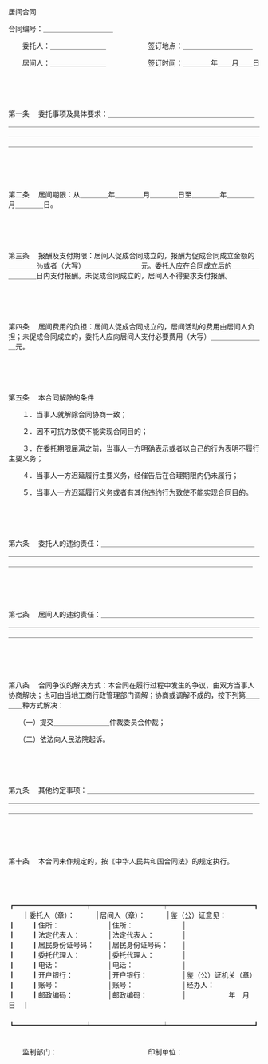



居间合同



 合同编号：＿＿＿＿＿＿＿＿＿＿

　　委托人：＿＿＿＿＿＿＿＿　　　　　　签订地点：＿＿＿＿＿＿＿＿＿＿

　　居间人：＿＿＿＿＿＿＿＿　　　　　　签订时间：＿＿＿＿年＿＿月＿＿日

　　

　　

第一条
　委托事项及具体要求：＿＿＿＿＿＿＿＿＿＿＿＿＿＿＿＿＿＿＿＿＿＿＿＿＿＿＿＿＿＿＿＿＿＿＿＿＿＿＿＿＿＿＿＿＿＿＿＿＿＿＿＿＿＿＿＿＿＿＿＿＿＿＿＿＿＿＿＿＿＿＿＿＿＿＿＿＿＿＿＿＿＿＿＿＿＿＿＿＿＿＿＿＿＿＿＿＿＿＿＿＿＿＿＿＿＿＿＿＿＿＿＿＿＿＿＿＿＿＿＿＿＿＿＿＿＿＿＿

　　

　　

第二条
　居间期限：从＿＿＿＿年＿＿＿＿月＿＿＿＿日至＿＿＿＿年＿＿＿＿月＿＿＿＿日。

　　

　　

第三条
　报酬及支付期限：居间人促成合同成立的，报酬为促成合同成立金额的＿＿＿＿％或者（大写）＿＿＿＿＿＿＿＿元。委托人应在合同成立后的＿＿＿＿＿＿＿＿日内支付报酬。未促成合同成立的，居间人不得要求支付报酬。

　　

　　

第四条
　居间费用的负担：居间人促成合同成立的，居间活动的费用由居间人负担；未促成合同成立的，委托人应向居间人支付必要费用（大写）＿＿＿＿＿＿＿＿元。

　　

　　

第五条
　本合同解除的条件

　　１．当事人就解除合同协商一致；

　　２．因不可抗力致使不能实现合同目的；

　　３．在委托期限届满之前，当事人一方明确表示或者以自己的行为表明不履行主要义务；

　　４．当事人一方迟延履行主要义务，经催告后在合理期限内仍未履行；

　　５．当事人一方迟延履行义务或者有其他违约行为致使不能实现合同目的。

　　

　　

第六条
　委托人的违约责任：＿＿＿＿＿＿＿＿＿＿＿＿＿＿＿＿＿＿＿＿＿＿＿＿＿＿＿＿＿＿＿＿＿＿＿＿＿＿＿＿＿＿＿＿＿＿＿＿＿＿＿＿＿＿＿＿＿＿＿＿＿＿＿＿＿＿＿＿＿＿＿＿＿＿＿＿＿＿＿＿＿＿＿＿＿＿＿＿＿＿＿＿＿

　　

　　

第七条
　居间人的违约责任：＿＿＿＿＿＿＿＿＿＿＿＿＿＿＿＿＿＿＿＿＿＿＿＿＿＿＿＿＿＿＿＿＿＿＿＿＿＿＿＿＿＿＿＿＿＿＿＿＿＿＿＿＿＿＿＿＿＿＿＿＿＿＿＿＿＿＿＿＿＿＿＿＿＿＿＿＿＿＿＿＿＿＿＿＿＿＿＿＿＿＿＿＿

　　

　　

第八条
　合同争议的解决方式：本合同在履行过程中发生的争议，由双方当事人协商解决；也可由当地工商行政管理部门调解；协商或调解不成的，按下列第＿＿＿＿种方式解决：

　　（一）提交＿＿＿＿＿＿＿＿仲裁委员会仲裁；

　　（二）依法向人民法院起诉。

　　

　　

第九条
　其他约定事项：＿＿＿＿＿＿＿＿＿＿＿＿＿＿＿＿＿＿＿＿＿＿＿＿＿＿＿＿＿＿＿＿＿＿＿＿＿＿＿＿＿＿＿＿＿＿＿＿＿＿＿＿＿＿＿＿＿＿＿＿＿＿＿＿＿＿＿＿＿＿＿＿＿＿＿＿＿＿＿＿＿＿＿＿＿＿＿＿＿＿＿＿＿＿＿

　　

　　

第十条
　本合同未作规定的，按《中华人民共和国合同法》的规定执行。

　　


　　┏━━━━━━━━━━┯━━━━━━━━━━┯━━━━━━━━━━━━┓
　　┃委托人（章）：　　　│居间人（章）：　　　│鉴（公）证意见：　　　　┃
　　┃住所：　　　　　　　│住所：　　　　　　　│　　　　　　　　　　　　┃
　　┃法定代表人：　　　　│法定代表人：　　　　│　　　　　　　　　　　　┃
　　┃居民身份证号码：　　│居民身份证号码：　　│　　　　　　　　　　　　┃
　　┃委托代理人：　　　　│委托代理人：　　　　│　　　　　　　　　　　　┃
　　┃电话：　　　　　　　│电话：　　　　　　　│　　　　　　　　　　　　┃
　　┃开户银行：　　　　　│开户银行：　　　　　│鉴（公）证机关（章）　　┃
　　┃账号：　　　　　　　│账号：　　　　　　　│经办人：　　　　　　　　┃
　　┃邮政编码：　　　　　│邮政编码：　　　　　│　　　　　　年　月　日　┃
　　┗━━━━━━━━━━┷━━━━━━━━━━┷━━━━━━━━━━━━┛
　　


　　监制部门：　　　　　　　　　　　　　印制单位：